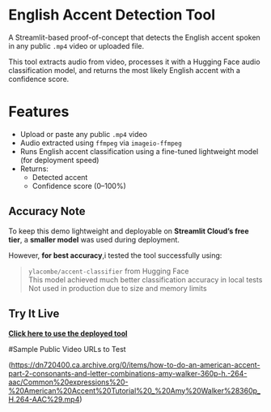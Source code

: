 # English Accent Detection Tool

A Streamlit-based proof-of-concept that detects the English accent spoken in any public `.mp4` video or uploaded file.

This tool extracts audio from video, processes it with a Hugging Face audio classification model, and returns the most likely English accent with a confidence score.

# Features

- Upload or paste any public `.mp4` video
- Audio extracted using `ffmpeg` via `imageio-ffmpeg`
- Runs English accent classification using a fine-tuned lightweight model (for deployment speed)
- Returns:
  - Detected accent
  - Confidence score (0–100%)
  
  
## Accuracy Note

To keep this demo lightweight and deployable on **Streamlit Cloud’s free tier**, a **smaller model** was used during deployment.

However, **for best accuracy**,i tested the tool successfully using:

> `ylacombe/accent-classifier` from Hugging Face  
> This model achieved much better classification accuracy in local tests  
> Not used in production due to size and memory limits

## Try It Live

**[Click here to use the deployed tool](https://accent-detector-bwddix7mhbtwvlheexjdk9.streamlit.app/)**  


#Sample Public Video URLs to Test

(https://dn720400.ca.archive.org/0/items/how-to-do-an-american-accent-part-2-consonants-and-letter-combinations-amy-walker-360p-h.-264-aac/Common%20expressions%20-%20American%20Accent%20Tutorial%20_%20Amy%20Walker%28360p_H.264-AAC%29.mp4)


